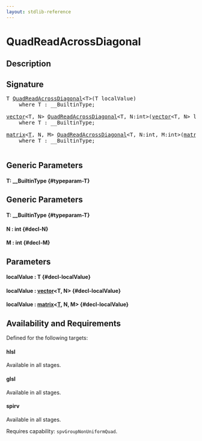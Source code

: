 ```yaml
---
layout: stdlib-reference
---
```


# QuadReadAcrossDiagonal

## Description





## Signature 

<pre>
<span class="code_type">T</span> <a href="/stdlib-reference/global-decls/QuadReadAcrossDiagonal">QuadReadAcrossDiagonal</a>&lt;<span class="code_type">T</span>&gt;(<span class="code_type">T</span> <span class='code_param'>localValue</span>)
    <span class='code_keyword'>where</span> <span class="code_type">T</span> : __BuiltinType;

<a href="/stdlib-reference/types/vector/index" class="code_type">vector</a>&lt;<span class="code_type">T</span>, N&gt; <a href="/stdlib-reference/global-decls/QuadReadAcrossDiagonal">QuadReadAcrossDiagonal</a>&lt;<span class="code_type">T</span>, N:<span class="code_keyword">int</span>&gt;(<a href="/stdlib-reference/types/vector/index" class="code_type">vector</a>&lt;<span class="code_type">T</span>, N&gt; <span class='code_param'>localValue</span>)
    <span class='code_keyword'>where</span> <span class="code_type">T</span> : __BuiltinType;

<a href="/stdlib-reference/types/matrix/index" class="code_type">matrix</a>&lt;<a href="/stdlib-reference/types/matrix/T" class="code_type">T</a>, N, M&gt; <a href="/stdlib-reference/global-decls/QuadReadAcrossDiagonal">QuadReadAcrossDiagonal</a>&lt;<span class="code_type">T</span>, N:<span class="code_keyword">int</span>, M:<span class="code_keyword">int</span>&gt;(<a href="/stdlib-reference/types/matrix/index" class="code_type">matrix</a>&lt;<a href="/stdlib-reference/types/matrix/T" class="code_type">T</a>, N, M&gt; <span class='code_param'>localValue</span>)
    <span class='code_keyword'>where</span> <span class="code_type">T</span> : __BuiltinType;

</pre>

## Generic Parameters

#### T: \_\_BuiltinType {#typeparam-T}

## Generic Parameters

#### T: \_\_BuiltinType {#typeparam-T}
#### N  : int {#decl-N}
#### M  : int {#decl-M}

## Parameters

#### localValue  : T {#decl-localValue}
#### localValue  : [vector](/stdlib-reference/types/vector/index)\<T, N\> {#decl-localValue}
#### localValue  : [matrix](/stdlib-reference/types/matrix/index)\<[T](/stdlib-reference/types/matrix/T), N, M\> {#decl-localValue}

## Availability and Requirements

Defined for the following targets:

#### hlsl
Available in all stages.

#### glsl
Available in all stages.

#### spirv
Available in all stages.

Requires capability: `spvGroupNonUniformQuad`.


